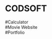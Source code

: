 # CODSOFT
#Calculator                                                                                                                                                                                                             
#Movie Website                                                                                                                                                                                                          
#Portfolio
